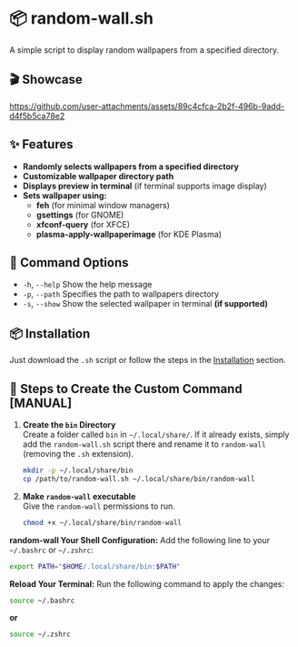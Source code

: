 # 📦 random-wall.sh

A simple script to display random wallpapers from a specified directory.

## 🎬 Showcase

https://github.com/user-attachments/assets/89c4cfca-2b2f-496b-9add-d4f5b5ca78e2

## ✨ Features
- **Randomly selects wallpapers from a specified directory**
- **Customizable wallpaper directory path**
- **Displays preview in terminal** (if terminal supports image display)
- **Sets wallpaper using:**
  - **feh** (for minimal window managers)
  - **gsettings** (for GNOME)
  - **xfconf-query** (for XFCE)
  - **plasma-apply-wallpaperimage** (for KDE Plasma)



## 📝 Command Options

-  `-h`, `--help`     Show the help message
-  `-p`, `--path`     Specifies the path to wallpapers directory
-  `-s`, `--show`     Show the selected wallpaper in terminal **(if supported)**




## 📦 Installation

Just download the `.sh` script or follow the steps in the [Installation](https://github.com/fr0st-iwnl/sh-toolbox?tab=readme-ov-file#-installation) section.

## 🧭 Steps to Create the Custom Command [MANUAL]


1. **Create the `bin` Directory**  
   Create a folder called `bin` in `~/.local/share/`. If it already exists, simply add the `random-wall.sh` script there and rename it to `random-wall` (removing the `.sh` extension).

   ```bash
   mkdir -p ~/.local/share/bin
   cp /path/to/random-wall.sh ~/.local/share/bin/random-wall
   ```

1. **Make `random-wall` executable**  
   Give the `random-wall` permissions to run.

   ```bash
   chmod +x ~/.local/share/bin/random-wall
   ```

**random-wall Your Shell Configuration:**
Add the following line to your `~/.bashrc` or `~/.zshrc`:

```bash
export PATH="$HOME/.local/share/bin:$PATH"
```

**Reload Your Terminal:**
Run the following command to apply the changes:

```bash
source ~/.bashrc
```
**or**

```bash
source ~/.zshrc
``` 
   

   

